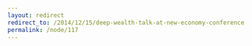 ```yaml
---
layout: redirect
redirect_to: /2014/12/15/deep-wealth-talk-at-new-economy-conference
permalink: /node/117
---
```

